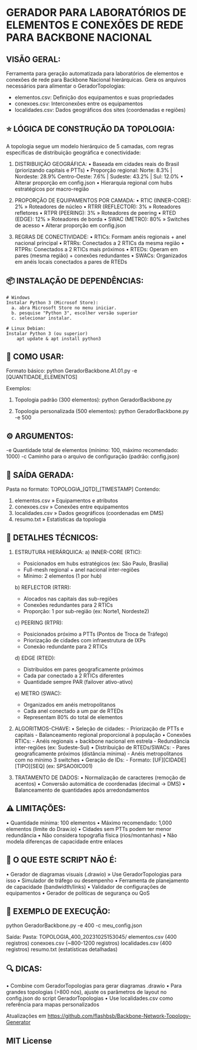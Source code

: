 GERADOR PARA LABORATÓRIOS DE ELEMENTOS E CONEXÕES DE REDE PARA BACKBONE NACIONAL 
====================================================

VISÃO GERAL:
-----------
Ferramenta para geração automatizada para laboratórios de elementos e conexões de rede para Backbone Nacional hierárquicas. Gera os arquivos necessários para alimentar o GeradorTopologias:

  - elementos.csv: Definição dos equipamentos e suas propriedades
  - conexoes.csv: Interconexões entre os equipamentos
  - localidades.csv: Dados geográficos dos sites (coordenadas e regiões)


⭐ LÓGICA DE CONSTRUÇÃO DA TOPOLOGIA:
-----------------------------------
A topologia segue um modelo hierárquico de 5 camadas, com regras específicas de distribuição geográfica e conectividade:

1. DISTRIBUIÇÃO GEOGRÁFICA:
   • Baseada em cidades reais do Brasil (priorizando capitais e PTTs)
   • Proporção regional:
        Norte: 8.3%    | Nordeste: 28.9%
        Centro-Oeste: 7.6% | Sudeste: 43.2% | Sul: 12.0%
        • Alterar proporção em config.json
   • Hierarquia regional com hubs estratégicos por macro-região

2. PROPORÇÃO DE EQUIPAMENTOS POR CAMADA:
   • RTIC (INNER-CORE): 2%    » Roteadores de núcleo
   • RTRR (REFLECTOR): 3%     » Roteadores refletores
   • RTPR (PEERING): 3%       » Roteadores de peering
   • RTED (EDGE): 12%         » Roteadores de borda
   • SWAC (METRO): 80%        » Switches de acesso
   • Alterar proporção em config.json

3. REGRAS DE CONECTIVIDADE:
   • RTICs: Formam anéis regionais + anel nacional principal
   • RTRRs: Conectados a 2 RTICs da mesma região
   • RTPRs: Conectados a 2 RTICs mais próximos
   • RTEDs: Operam em pares (mesma região) + conexões redundantes
   • SWACs: Organizados em anéis locais conectados a pares de RTEDs

📦 INSTALAÇÃO DE DEPENDÊNCIAS:
----------------------------

    # Windows
    Instalar Python 3 (Microsof Store):
      a. abra Microsoft Store no menu iniciar.
      b. pesquise "Python 3", escolher versão superior
      c. selecionar instalar.

	# Linux Debian:
    Instalar Python 3 (ou superior)
		apt update & apt install python3
    
🚀 COMO USAR:
------------
Formato básico:
  python GeradorBackbone.A1.01.py -e [QUANTIDADE_ELEMENTOS]

Exemplos:
  1. Topologia padrão (300 elementos):
     python GeradorBackbone.py
  
  2. Topologia personalizada (500 elementos):
     python GeradorBackbone.py -e 500

⚙️ ARGUMENTOS:
--------------
  -e  Quantidade total de elementos (mínimo: 100, máximo recomendado: 1000)
  -c  Caminho para o arquivo de configuração (padrão: config.json)

📂 SAÍDA GERADA:
---------------
Pasta no formato: TOPOLOGIA_[QTD]_[TIMESTAMP]
Contendo:
  1. elementos.csv    » Equipamentos e atributos
  2. conexoes.csv     » Conexões entre equipamentos
  3. localidades.csv  » Dados geográficos (coordenadas em DMS)
  4. resumo.txt       » Estatísticas da topologia

🔧 DETALHES TÉCNICOS:
-------------------
1. ESTRUTURA HIERÁRQUICA:
   a) INNER-CORE (RTIC):
      - Posicionados em hubs estratégicos (ex: São Paulo, Brasília)
      - Full-mesh regional + anel nacional inter-regiões
      - Mínimo: 2 elementos (1 por hub)

   b) REFLECTOR (RTRR):
      - Alocados nas capitais das sub-regiões
      - Conexões redundantes para 2 RTICs
      - Proporção: 1 por sub-região (ex: Norte1, Nordeste2)

   c) PEERING (RTPR):
      - Posicionados próximo a PTTs (Pontos de Troca de Tráfego)
      - Priorização de cidades com infraestrutura de IXPs
      - Conexão redundante para 2 RTICs

   d) EDGE (RTED):
      - Distribuídos em pares geograficamente próximos
      - Cada par conectado a 2 RTICs diferentes
      - Quantidade sempre PAR (failover ativo-ativo)

   e) METRO (SWAC):
      - Organizados em anéis metropolitanos
      - Cada anel conectado a um par de RTEDs
      - Representam 80% do total de elementos

2. ALGORITMOS-CHAVE:
   • Seleção de cidades:
        - Priorização de PTTs e capitais
        - Balanceamento regional proporcional à população
   • Conexões RTICs:
        - Anéis regionais + backbone nacional em estrela
        - Redundância inter-regiões (ex: Sudeste-Sul)
   • Distribuição de RTEDs/SWACs:
        - Pares geograficamente próximos (distância mínima)
        - Anéis metropolitanos com no mínimo 3 switches
   • Geração de IDs:
        - Formato: [UF][CIDADE][TIPO][SEQ] (ex: SPSAO0IC001)

3. TRATAMENTO DE DADOS:
   • Normalização de caracteres (remoção de acentos)
   • Conversão automática de coordenadas (decimal → DMS)
   • Balanceamento de quantidades após arredondamentos

⚠️ LIMITAÇÕES:
-------------
  • Quantidade mínima: 100 elementos
  • Máximo recomendado: 1,000 elementos (limite do Draw.io)
  • Cidades sem PTTs podem ter menor redundância
  • Não considera topografia física (rios/montanhas)
  • Não modela diferenças de capacidade entre enlaces

🚫 O QUE ESTE SCRIPT NÃO É:
--------------------------
  • Gerador de diagramas visuais (.drawio) » Use GeradorTopologias para isso
  • Simulador de tráfego ou desempenho
  • Ferramenta de planejamento de capacidade (bandwidth/links)
  • Validador de configurações de equipamentos
  • Gerador de políticas de segurança ou QoS

📌 EXEMPLO DE EXECUÇÃO:
----------------------
  python GeradorBackbone.py -e 400 -c meu_config.json

  Saída:
    Pasta: TOPOLOGIA_400_20231025153045/
      elementos.csv    (400 registros)
      conexoes.csv     (~800-1200 registros)
      localidades.csv  (400 registros)
      resumo.txt       (estatísticas detalhadas)

🔍 DICAS:
--------
  • Combine com GeradorTopologias para gerar diagramas .drawio
  • Para grandes topologias (>800 nós), ajuste os parâmetros de layout no config.json do script GeradorTopologias
  • Use localidades.csv como referência para mapas personalizados

Atualizações em https://github.com/flashbsb/Backbone-Network-Topology-Generator

## MIT License
